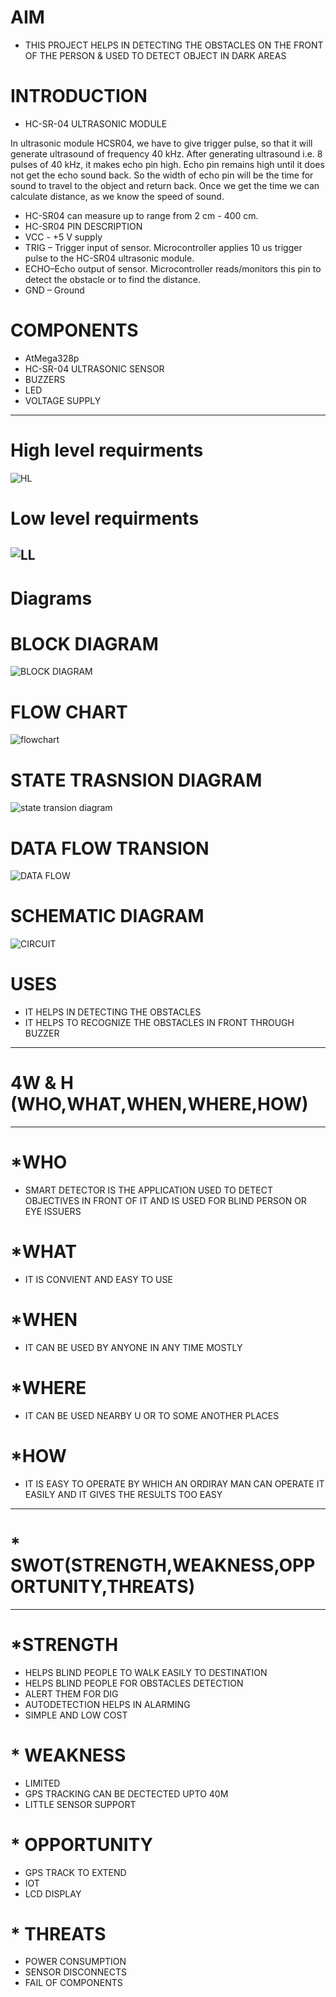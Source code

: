 # AIM
* THIS PROJECT HELPS IN DETECTING THE OBSTACLES ON THE FRONT OF THE PERSON & USED TO DETECT OBJECT IN DARK AREAS 
# INTRODUCTION
* HC-SR-04 ULTRASONIC MODULE


In ultrasonic module HCSR04, we have to give trigger pulse, so that it will generate ultrasound of frequency 40 kHz. After generating ultrasound i.e. 8 pulses of 40 kHz, it makes echo pin high. Echo pin remains high until it does not get the echo sound back. So the width of echo pin will be the time for sound to travel to the object and return back. Once we get the time we can calculate distance, as we know the speed of sound.
* HC-SR04 can measure up to range from 2 cm - 400 cm.
* HC-SR04 PIN DESCRIPTION
* VCC - +5 V supply
* TRIG – Trigger input of sensor. Microcontroller applies 10 us trigger pulse to the HC-SR04 ultrasonic module.
* ECHO–Echo output of sensor. Microcontroller reads/monitors this pin to detect the obstacle or to find the distance.
* GND – Ground

# COMPONENTS
* AtMega328p
* HC-SR-04 ULTRASONIC SENSOR
* BUZZERS
* LED
* VOLTAGE SUPPLY
---------------------------------------------------------------------------------------------------------------------
# High  level requirments
![HL](https://user-images.githubusercontent.com/101693748/164510426-b39f941e-9113-4a60-89fe-bc6a7f26833b.png)
# Low level requirments
![LL](https://user-images.githubusercontent.com/101693748/164510683-c055f0a0-0414-48f3-87ad-4c2d2f004bd3.png)
--------------------------------------------------------------------------------------------------------------------
# Diagrams
# BLOCK DIAGRAM
![BLOCK DIAGRAM](https://user-images.githubusercontent.com/101693748/164351693-c696de79-bd6a-4c1b-a3a3-528ea33c0ae5.png)
# FLOW CHART
![flowchart](https://user-images.githubusercontent.com/101693748/164351761-1eed76fe-e105-4c38-ae03-a14313b126e3.png)
# STATE TRASNSION DIAGRAM
![state transion diagram](https://user-images.githubusercontent.com/101693748/164351831-9a6d7f56-999c-43d0-8da3-6041a32f5b94.png)
# DATA FLOW TRANSION
![DATA FLOW](https://user-images.githubusercontent.com/101693748/164353044-e4383b4d-51d2-41aa-a054-f7c6ae6ea751.png)
# SCHEMATIC DIAGRAM
![CIRCUIT](https://user-images.githubusercontent.com/101693748/164353082-6f033582-2362-4563-90d6-48dd0cf7b3f1.png)









# USES
* IT HELPS IN DETECTING THE OBSTACLES
* IT HELPS TO RECOGNIZE THE OBSTACLES IN FRONT THROUGH BUZZER
---------------------------------------------------------------------------------------------------
# 4W & H   (WHO,WHAT,WHEN,WHERE,HOW)
---------------------------------------------------------------------------------------------------
# *WHO
* SMART DETECTOR IS THE APPLICATION USED TO DETECT OBJECTIVES IN FRONT OF IT AND IS USED FOR BLIND PERSON OR EYE ISSUERS
# *WHAT
*  IT IS CONVIENT AND EASY TO USE
# *WHEN
* IT CAN BE USED BY ANYONE IN ANY TIME MOSTLY  
# *WHERE
* IT CAN BE USED NEARBY U OR TO SOME ANOTHER PLACES
# *HOW 
* IT IS EASY TO OPERATE BY WHICH AN ORDIRAY MAN CAN OPERATE IT EASILY AND IT GIVES THE RESULTS TOO EASY

-----------------------------------------------------------------------------------------------------
# * SWOT(STRENGTH,WEAKNESS,OPPORTUNITY,THREATS)
-----------------------------------------------------------------------------------------------------
# *STRENGTH
* HELPS BLIND PEOPLE TO WALK EASILY TO DESTINATION
* HELPS BLIND PEOPLE FOR OBSTACLES DETECTION
* ALERT THEM FOR DIG 
* AUTODETECTION HELPS IN ALARMING
* SIMPLE AND LOW COST
# * WEAKNESS
* LIMITED
* GPS TRACKING CAN BE DECTECTED UPTO 40M
* LITTLE SENSOR SUPPORT
# * OPPORTUNITY
* GPS TRACK TO EXTEND
* IOT 
* LCD DISPLAY
# * THREATS
* POWER CONSUMPTION
* SENSOR DISCONNECTS
* FAIL OF COMPONENTS
